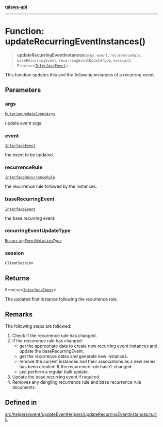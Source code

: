 [**talawa-api**](../../../../../README.md)

***

# Function: updateRecurringEventInstances()

> **updateRecurringEventInstances**(`args`, `event`, `recurrenceRule`, `baseRecurringEvent`, `recurringEventUpdateType`, `session`): `Promise`\<[`InterfaceEvent`](../../../../../models/Event/interfaces/InterfaceEvent.md)\>

This function updates this and the following instances of a recurring event.

## Parameters

### args

[`MutationUpdateEventArgs`](../../../../../types/generatedGraphQLTypes/type-aliases/MutationUpdateEventArgs.md)

update event args.

### event

[`InterfaceEvent`](../../../../../models/Event/interfaces/InterfaceEvent.md)

the event to be updated.

### recurrenceRule

[`InterfaceRecurrenceRule`](../../../../../models/RecurrenceRule/interfaces/InterfaceRecurrenceRule.md)

the recurrence rule followed by the instances.

### baseRecurringEvent

[`InterfaceEvent`](../../../../../models/Event/interfaces/InterfaceEvent.md)

the base recurring event.

### recurringEventUpdateType

[`RecurringEventMutationType`](../../../../../types/generatedGraphQLTypes/type-aliases/RecurringEventMutationType.md)

### session

`ClientSession`

## Returns

`Promise`\<[`InterfaceEvent`](../../../../../models/Event/interfaces/InterfaceEvent.md)\>

The updated first instance following the recurrence rule.

## Remarks

The following steps are followed:
1. Check if the recurrence rule has changed.
2. If the recurrence rule has changed:
     - get the appropriate data to create new recurring event instances and update the baseRecurringEvent.
     - get the recurrence dates and generate new instances.
     - remove the current instances and their associations as a new series has been created.
   If the recurrence rule hasn't changed:
     - just perform a regular bulk update.
3. Update the base recurring event if required.
4. Removes any dangling recurrence rule and base recurrence rule documents.

## Defined in

[src/helpers/event/updateEventHelpers/updateRecurringEventInstances.ts:45](https://github.com/Suyash878/talawa-api/blob/095e6964ce2a06c1c30d1acf81b6162203f1db91/src/helpers/event/updateEventHelpers/updateRecurringEventInstances.ts#L45)
